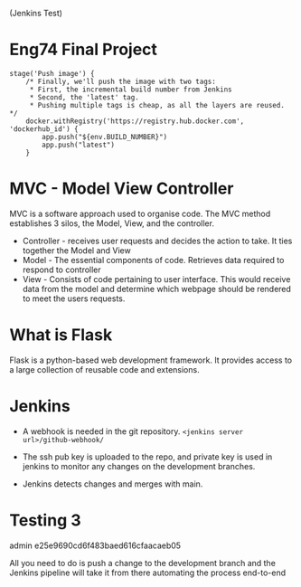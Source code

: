 (Jenkins Test)
# Eng74 Final Project
    stage('Push image') {
        /* Finally, we'll push the image with two tags:
         * First, the incremental build number from Jenkins
         * Second, the 'latest' tag.
         * Pushing multiple tags is cheap, as all the layers are reused. */
        docker.withRegistry('https://registry.hub.docker.com', 'dockerhub_id') {
            app.push("${env.BUILD_NUMBER}")
            app.push("latest")
        }

# MVC - Model View Controller
MVC is a software approach used to organise code. The MVC method establishes 3 silos, the Model, View, and the controller.
  * Controller - receives user requests and decides the action to take. It ties together the Model and View
  * Model - The essential components of code.
   Retrieves data required to respond to controller
  * View - Consists of code pertaining to user interface. This would receive  data from the model and determine which webpage should be rendered to meet the users requests.

# What is Flask
Flask is a python-based web development framework. It provides access to a large collection of reusable code and extensions.

# Jenkins
- A webhook is needed in the git repository.
`<jenkins server url>/github-webhook/`

- The ssh pub key is uploaded to the repo, and private key is used in jenkins to monitor any changes on the development branches.
- Jenkins detects changes and merges with main.

# Testing 3

admin 
e25e9690cd6f483baed616cfaacaeb05


All you need to do is push a change to the development branch and the Jenkins pipeline will take it from there automating the process end-to-end